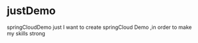 # justDemo
springCloudDemo
just I want to create springCloud Demo ,in order to make  my skills strong 
